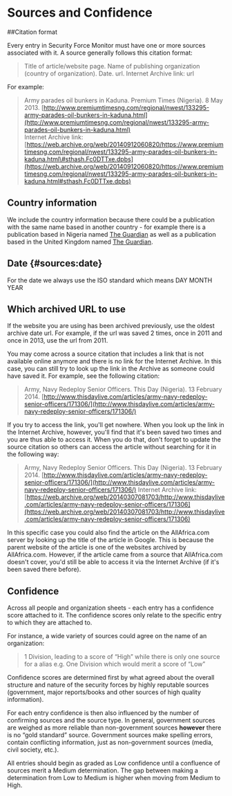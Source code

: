 # Sources and Confidence

##Citation format

Every entry in Security Force Monitor must have one or more sources associated with it. A source generally follows this citation format:

> Title of article/website page. Name of publishing organization \(country of organization\). Date. url. Internet Archive link: url

For example:

> Army parades oil bunkers in Kaduna. Premium Times \(Nigeria\). 8 May 2013. [http://www.premiumtimesng.com/regional/nwest/133295-army-parades-oil-bunkers-in-kaduna.html](http://www.premiumtimesng.com/regional/nwest/133295-army-parades-oil-bunkers-in-kaduna.html)   
> Internet Archive link: [https://web.archive.org/web/20140912060820/https://www.premiumtimesng.com/regional/nwest/133295-army-parades-oil-bunkers-in-kaduna.html\#sthash.Fc0DTTxe.dpbs](https://web.archive.org/web/20140912060820/https://www.premiumtimesng.com/regional/nwest/133295-army-parades-oil-bunkers-in-kaduna.html#sthash.Fc0DTTxe.dpbs)

## Country information

We include the country information because there could be a publication with the same name based in another country - for example there is a publication based in Nigeria named [The Guardian](https://guardian.ng/) as well as a publication based in the United Kingdom named [The Guardian](https://www.theguardian.com/uk).

## Date {#sources:date}

For the date we always use the ISO standard which means DAY MONTH YEAR

## Which archived URL to use

If the website you are using has been archived previously, use the oldest archive date url. For example, if the url was saved 2 times, once in 2011 and once in  2013, use the url from 2011.

You may come across a source citation that includes a link that is not available online anymore and there is no link for the Internet Archive. In this case, you can still try to look up the link in the Archive as someone could have saved it. For example, see the following citation:

> Army, Navy Redeploy Senior Officers. This Day \(Nigeria\). 13 February 2014. [http://www.thisdaylive.com/articles/army-navy-redeploy-senior-officers/171306/](http://www.thisdaylive.com/articles/army-navy-redeploy-senior-officers/171306/)

If you try to access the link, you'll get nowhere. When you look up the link in the Internet Archive, however, you'll find that it's been saved two times and you are thus able to access it. When you do that, don't forget to update the source citation so others can access the article without searching for it in the following way:

> Army, Navy Redeploy Senior Officers. This Day \(Nigeria\). 13 February 2014. [http://www.thisdaylive.com/articles/army-navy-redeploy-senior-officers/171306/](http://www.thisdaylive.com/articles/army-navy-redeploy-senior-officers/171306/) Internet Archive link: [https://web.archive.org/web/20140307081703/http://www.thisdaylive.com/articles/army-navy-redeploy-senior-officers/171306](https://web.archive.org/web/20140307081703/http://www.thisdaylive.com/articles/army-navy-redeploy-senior-officers/171306)

In this specific case you could also find the article on the AllAfrica.com server by looking up the title of the article in Google. This is because the parent website of the article is one of the websites archived by AllAfrica.com. However, if the article came from a source that AllAfrica.com doesn't cover, you'd still be able to access it via the Internet Archive \(if it's been saved there before\).

## Confidence

Across all people and organization sheets - each entry has a confidence score attached to it. The confidence scores only relate to the specific entry to which they are attached to.

For instance, a wide variety of sources could agree on the name of an organization:

> 1 Division, leading to a score of “High” while there is only one source for a alias e.g. One Division which would merit a score of “Low”

Confidence scores are determined first by what agreed about the overall structure and nature of the security forces by highly reputable sources \(government, major reports/books and other sources of high quality information\).

For each entry confidence is then also influenced by the number of confirming sources and the source type. In general, government sources are weighed as more reliable than non-government sources **however** there is no “gold standard” source. Government sources make spelling errors, contain conflicting information, just as non-government sources \(media, civil society, etc.\).

All entries should begin as graded as Low confidence until a confluence of sources merit a Medium determination. The gap between making a determination from Low to Medium is higher when moving from Medium to High.

